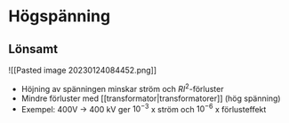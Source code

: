 # Högspänning

## Lönsamt
![[Pasted image 20230124084452.png]]
- Höjning av spänningen minskar ström och $RI^{2}$-förluster
- Mindre förluster med [[transformator|transformatorer]] (hög spänning)
- Exempel: 400V $\rightarrow$ 400 kV ger $10^{-3}$ x ström och $10^{-6}$ x förlusteffekt


